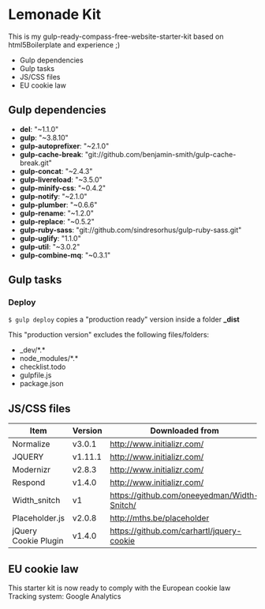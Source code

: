 # Lemonade Kit

This is my gulp-ready-compass-free-website-starter-kit based on html5Boilerplate and experience ;)

<!-- MarkdownTOC depth=2 -->

- Gulp dependencies
- Gulp tasks
- JS/CSS files
- EU cookie law

<!-- /MarkdownTOC -->

## Gulp dependencies
* **del**: "~1.1.0"
* **gulp**: "~3.8.10"
* **gulp-autoprefixer**: "~2.1.0"
* **gulp-cache-break**: "git://github.com/benjamin-smith/gulp-cache-break.git"
* **gulp-concat**: "~2.4.3"
* **gulp-livereload**: "~3.5.0"
* **gulp-minify-css**: "~0.4.2"
* **gulp-notify**: "~2.1.0"
* **gulp-plumber**: "~0.6.6"
* **gulp-rename**: "~1.2.0"
* **gulp-replace**: "~0.5.2"
* **gulp-ruby-sass**: "git://github.com/sindresorhus/gulp-ruby-sass.git"
* **gulp-uglify**: "1.1.0"
* **gulp-util**: "~3.0.2"
* **gulp-combine-mq**: "~0.3.1"

## Gulp tasks
### Deploy
`$ gulp deploy` copies a "production ready" version inside a folder **_dist**

This "production version" excludes the following files/folders:
* _dev/\*.\*
* node_modules/\*.\*
* checklist.todo
* gulpfile.js
* package.json

## JS/CSS files
| Item | Version | Downloaded from |
| ------ | ------- | --- |
| Normalize | v3.0.1 | http://www.initializr.com/
| JQUERY | v1.11.1 | http://www.initializr.com/
| Modernizr | v2.8.3 | http://www.initializr.com/
| Respond | v1.4.0 | http://www.initializr.com/
| Width_snitch | v1 | https://github.com/oneeyedman/Width-Snitch/
| Placeholder.js | v2.0.8 | http://mths.be/placeholder
| jQuery Cookie Plugin | v1.4.0 | https://github.com/carhartl/jquery-cookie

## EU cookie law
This starter kit is now ready to comply with the European cookie law
Tracking system: Google Analytics